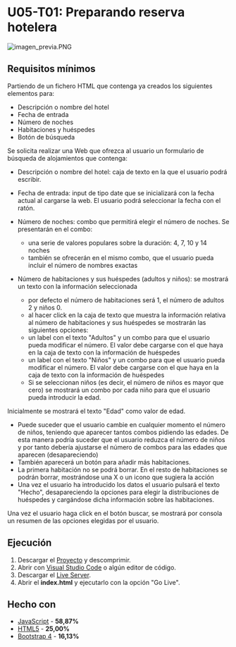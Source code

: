 # U05-T01: Preparando reserva hotelera

![imagen_previa.PNG](https://github.com/Ayoamaro/reservahotelera.github.io/blob/master/img/imagen_previa.PNG?raw=true)

## Requisitos mínimos
Partiendo de un fichero HTML que contenga ya creados los siguientes elementos para:
* Descripción o nombre del hotel
* Fecha de entrada
* Número de noches
* Habitaciones y huéspedes
* Botón de búsqueda

Se solicita realizar una Web que ofrezca al usuario un formulario de búsqueda de alojamientos que contenga:
* Descripción o nombre del hotel: caja de texto en la que el usuario podrá escribir.
* Fecha de entrada: input de tipo date que se inicializará con la fecha actual al cargarse la web. El usuario podrá seleccionar la fecha con el ratón.
* Número de noches: combo que permitirá elegir el número de noches. Se presentarán en el combo:
    * una serie de valores populares sobre la duración: 4, 7, 10 y 14 noches
    * también se ofrecerán en el mismo combo, que el usuario pueda incluir el número de nombres exactas

* Número de habitaciones y sus huéspedes (adultos y niños): se mostrará un texto con la información seleccionada
    * por defecto el número de habitaciones será 1, el número de adultos 2 y niños 0.
    * al hacer click en la caja de texto que muestra la información relativa al número de habitaciones y sus huéspedes se mostrarán las siguientes opciones:
     * un label con el texto "Adultos" y un combo para que el usuario pueda modificar el número. El valor debe cargarse con el que haya en la caja de texto con la información de huéspedes
     * un label con el texto "Niños" y un combo para que el usuario pueda modificar el número. El valor debe cargarse con el que haya en la caja de texto con la información de huéspedes
     * Si se seleccionan niños (es decir, el número de niños es mayor que cero) se mostrará un combo por cada niño para que el usuario pueda introducir la edad.

Inicialmente se mostrará el texto "Edad" como valor de edad.
   * Puede suceder que el usuario cambie en cualquier momento el número de niños, teniendo que aparecer tantos combos pidiendo las edades. De esta manera podría suceder que el usuario reduzca el número de niños y por tanto debería ajustarse el número de combos para las edades que aparecen (desapareciendo)
   * También aparecerá un botón para añadir más habitaciones.
   * La primera habitación no se podrá borrar. En el resto de habitaciones se podrán borrar, mostrándose una X o un icono que sugiera la acción
   * Una vez el usuario ha introducido los datos el usuario pulsará el texto "Hecho", desapareciendo la opciones para elegir la distribuciones de huéspedes y cargándose dicha información sobre las habitaciones.

Una vez el usuario haga click en el botón buscar, se mostrará por consola un resumen de las opciones elegidas por el usuario.

## Ejecución
1. Descargar el [Proyecto](https://bit.ly/2TDhchl) y descomprimir.
2. Abrir con [Visual Studio Code](https://code.visualstudio.com) o algún editor de código.
3. Descargar el [Live Server](https://bit.ly/3elOzNx).
3. Abrir el **index.html** y ejecutarlo con la opción "Go Live".

## Hecho con
* [JavaScript](https://developer.mozilla.org/es/docs/Web/JavaScript) - **58,87‬%**
* [HTML5](https://developer.mozilla.org/es/docs/HTML/HTML5) - **25,00%**
* [Bootstrap 4](https://getbootstrap.com) - **16,13%**
